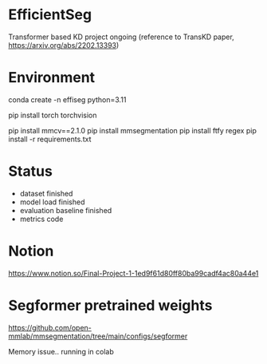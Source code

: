 # EfficientSeg
Transformer based KD project ongoing (reference to TransKD paper, https://arxiv.org/abs/2202.13393)

# Environment
conda create -n effiseg python=3.11

pip install torch torchvision

pip install mmcv==2.1.0
pip install mmsegmentation
pip install ftfy regex
pip install -r requirements.txt

# Status
- dataset finished
- model load finished
- evaluation baseline finished
- metrics code 

# Notion
https://www.notion.so/Final-Project-1-1ed9f61d80ff80ba99cadf4ac80a44e1

# Segformer pretrained weights
https://github.com/open-mmlab/mmsegmentation/tree/main/configs/segformer 



Memory issue.. running in colab